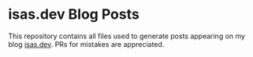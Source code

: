 # isas.dev Blog Posts

This repository contains all files used to generate posts appearing on my blog [isas.dev](https://isas.dev). PRs for mistakes are appreciated.
